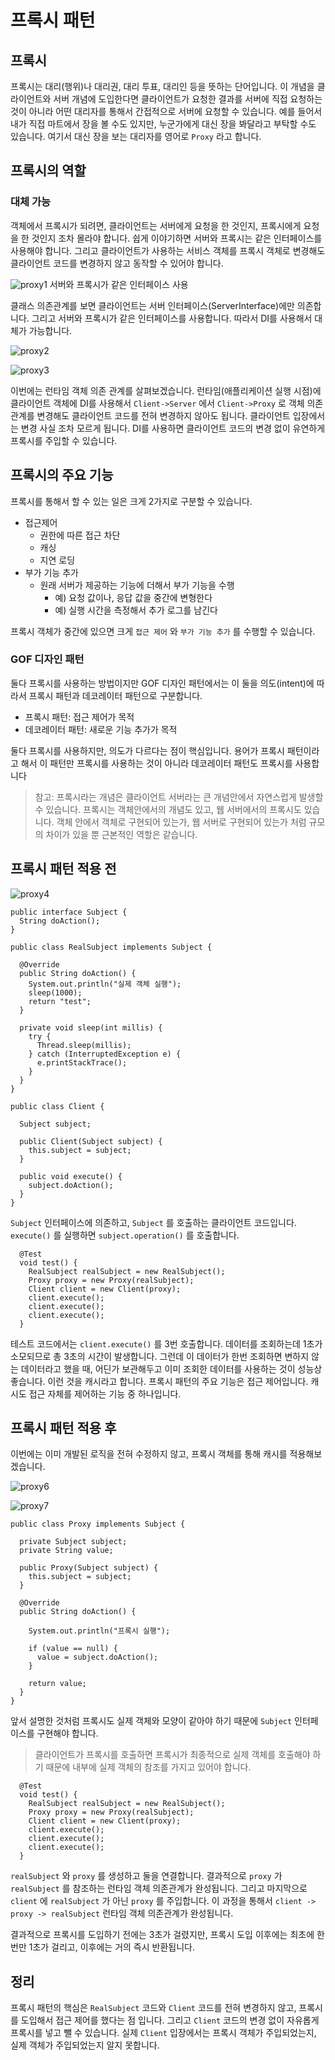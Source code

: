 # 프록시 패턴

## 프록시

프록시는 대리(행위)나 대리권, 대리 투표, 대리인 등을 뜻하는 단어입니다. 이 개념을 클라이언트와 서버 개념에 도입한다면 클라이언트가 요청한 결과를 서버에 직접 요청하는 것이 아니라 어떤 대리자를 통해서 간접적으로
서버에 요청할 수 있습니다. 예를 들어서 내가 직접 마트에서 장을 볼 수도 있지만, 누군가에게 대신 장을 봐달라고 부탁할 수도 있습니다. 여기서 대신 장을 보는 대리자를 영어로 `Proxy` 라고 합니다.

## 프록시의 역할

### 대체 가능

객체에서 프록시가 되려면, 클라이언트는 서버에게 요청을 한 것인지, 프록시에게 요청을 한 것인지 조차 몰라야 합니다. 쉽게 이야기하면 서버와 프록시는 같은 인터페이스를 사용해야 합니다. 그리고 클라이언트가 사용하는
서비스 객체를 프록시 객체로 변경해도 클라이언트 코드를 변경하지 않고 동작할 수 있어야 합니다.

![proxy1](../images/proxy1.png)
서버와 프록시가 같은 인터페이스 사용

클래스 의존관계를 보면 클라이언트는 서버 인터페이스(ServerInterface)에만 의존합니다. 그리고 서버와 프록시가 같은 인터페이스를 사용합니다. 따라서 DI를 사용해서 대체가 가능합니다.

![proxy2](../images/proxy2.png)

![proxy3](../images/proxy3.png)

이번에는 런타임 객체 의존 관계를 살펴보겠습니다. 런타임(애플리케이션 실행 시점)에 클라이언트 객체에 DI를 사용해서 `Client->Server` 에서 `Client->Proxy` 로 객체 의존관계를 변경해도
클라이언트 코드를 전혀 변경하지 않아도 됩니다. 클라이언트 입장에서는 변경 사실 조차 모르게 됩니다. DI를 사용하면 클라이언트 코드의 변경 없이 유연하게 프록시를 주입할 수 있습니다.

## 프록시의 주요 기능

프록시를 통해서 할 수 있는 일은 크게 2가지로 구분할 수 있습니다.

- 접근제어
    - 권한에 따른 접근 차단
    - 캐싱
    - 지연 로딩
- 부가 기능 추가
    - 원래 서버가 제공하는 기능에 더해서 부가 기능을 수행
        - 예) 요청 값이나, 응답 값을 중간에 변형한다
        - 예) 실행 시간을 측정해서 추가 로그를 남긴다

프록시 객체가 중간에 있으면 크게 `접근 제어` 와 `부가 기능 추가` 를 수행할 수 있습니다.

### GOF 디자인 패턴

둘다 프록시를 사용하는 방법이지만 GOF 디자인 패턴에서는 이 둘을 의도(intent)에 따라서 프록시 패턴과 데코레이터 패턴으로 구분합니다.

- 프록시 패턴: 접근 제어가 목적
- 데코레이터 패턴: 새로운 기능 추가가 목적

둘다 프록시를 사용하지만, 의도가 다르다는 점이 핵심입니다. 용어가 프록시 패턴이라고 해서 이 패턴만 프록시를 사용하는 것이 아니라 데코레이터 패턴도 프록시를 사용합니다

> 참고: 프록시라는 개념은 클라이언트 서버라는 큰 개념안에서 자연스럽게 발생할 수 있습니다.
> 프록시는 객체안에서의 개념도 있고, 웹 서버에서의 프록시도 있습니다.
> 객체 안에서 객체로 구현되어 있는가, 웹 서버로 구현되어 있는가 처럼 규모의 차이가 있을 뿐 근본적인 역할은 같습니다.

## 프록시 패턴 적용 전

![proxy4](../images/proxy4.png)

```
public interface Subject {
  String doAction();
}
```

```
public class RealSubject implements Subject {

  @Override
  public String doAction() {
    System.out.println("실제 객체 실행");
    sleep(1000);
    return "test";
  }

  private void sleep(int millis) {
    try {
      Thread.sleep(millis);
    } catch (InterruptedException e) {
      e.printStackTrace();
    }
  }
}
```

```
public class Client {

  Subject subject;

  public Client(Subject subject) {
    this.subject = subject;
  }

  public void execute() {
    subject.doAction();
  }
}
```

`Subject` 인터페이스에 의존하고, `Subject` 를 호출하는 클라이언트 코드입니다.
`execute()` 를 실행하면 `subject.operation()` 를 호출합니다.

```
  @Test
  void test() {
    RealSubject realSubject = new RealSubject();
    Proxy proxy = new Proxy(realSubject);
    Client client = new Client(proxy);
    client.execute();
    client.execute();
    client.execute();
  }
```

테스트 코드에서는 `client.execute()` 를 3번 호출합니다. 데이터를 조회하는데 1초가 소모되므로 총 3초의 시간이 발생합니다. 그런데 이 데이터가 한번 조회하면 변하지 않는 데이터라고 했을 때, 어딘가
보관해두고 이미 조회한 데이터를 사용하는 것이 성능상 좋습니다. 이런 것을 캐시라고 합니다. 프록시 패턴의 주요 기능은 접근 제어입니다. 캐시도 접근 자체를 제어하는 기능 중 하나입니다.

## 프록시 패턴 적용 후

이번에는 이미 개발된 로직을 전혀 수정하지 않고, 프록시 객체를 통해 캐시를 적용해보겠습니다.

![proxy6](../images/proxy6.png)

![proxy7](../images/proxy7.png)

```
public class Proxy implements Subject {

  private Subject subject;
  private String value;

  public Proxy(Subject subject) {
    this.subject = subject;
  }

  @Override
  public String doAction() {

    System.out.println("프록시 실행");

    if (value == null) {
      value = subject.doAction();
    }

    return value;
  }
}
```

앞서 설명한 것처럼 프록시도 실제 객체와 모양이 같아야 하기 때문에 `Subject` 인터페이스를 구현해야 합니다.

> 클라이언트가 프록시를 호출하면 프록시가 최종적으로 실제 객체를 호출해야 하기 때문에 내부에 실제 객체의 참조를 가지고 있어야 합니다.

```
  @Test
  void test() {
    RealSubject realSubject = new RealSubject();
    Proxy proxy = new Proxy(realSubject);
    Client client = new Client(proxy);
    client.execute();
    client.execute();
    client.execute();
  }
```

`realSubject` 와 `proxy` 를 생성하고 둘을 연결합니다. 결과적으로 `proxy` 가 `realSubject` 를 참조하는 런타임 객체 의존관계가 완성됩니다. 그리고 마지막으로 `client`
에 `realSubject` 가 아닌 `proxy` 를 주입합니다. 이 과정을 통해서 `client -> proxy -> realSubject` 런타임 객체 의존관계가 완성됩니다.

결과적으로 프록시를 도입하기 전에는 3초가 걸렸지만, 프록시 도입 이후에는 최초에 한번만 1초가 걸리고, 이후에는 거의 즉시 반환됩니다.

## 정리

프록시 패턴의 핵심은 `RealSubject` 코드와 `Client` 코드를 전혀 변경하지 않고, 프록시를 도입해서 접근 제어를 했다는 점 입니다. 그리고 `Client` 코드의 변경 없이 자유롭게 프록시를 넣고 뺄
수 있습니다. 실제 `Client` 입장에서는 프록시 객체가 주입되었는지, 실제 객체가 주입되었는지 알지 못합니다.